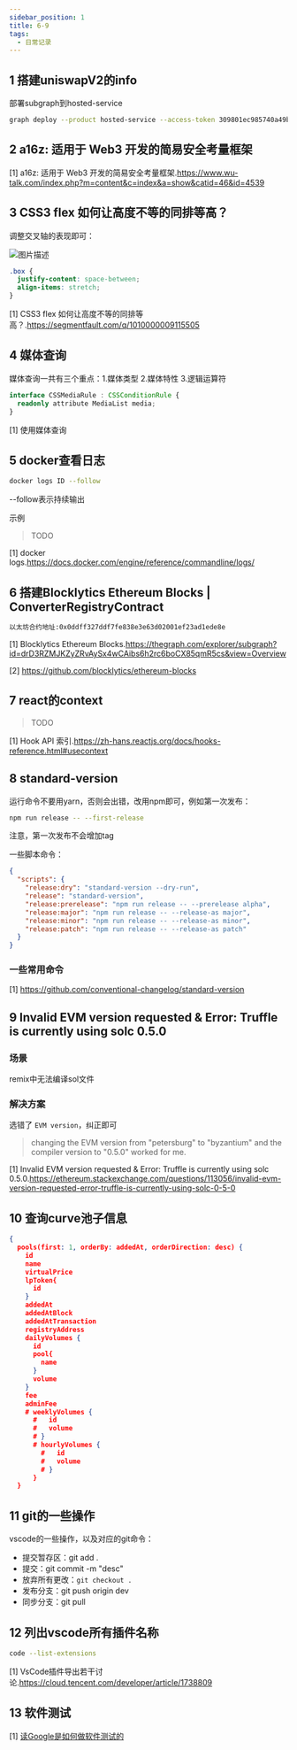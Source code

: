```yaml
---
sidebar_position: 1
title: 6-9
tags:
  - 日常记录
---
```


## 1 搭建uniswapV2的info

部署subgraph到hosted-service

```sh
graph deploy --product hosted-service --access-token 309801ec985740a49bcae7f6ddcdcbb4 --node https://api.thegraph.com/deploy/ --ipfs https://api.thegraph.com/ipfs/ ginlink/Ginlink99
```

## 2 a16z: 适用于 Web3 开发的简易安全考量框架

[1] a16z: 适用于 Web3 开发的简易安全考量框架.https://www.wu-talk.com/index.php?m=content&c=index&a=show&catid=46&id=4539

## 3 CSS3 flex 如何让高度不等的同排等高？

调整交叉轴的表现即可：

![图片描述](https://cdn.gincool.com/img/bVutFP.png)

```css
.box {
  justify-content: space-between;
  align-items: stretch;
}
```

[1] CSS3 flex 如何让高度不等的同排等高？.https://segmentfault.com/q/1010000009115505

## 4 媒体查询

媒体查询一共有三个重点：1.媒体类型 2.媒体特性 3.逻辑运算符

```ts
interface CSSMediaRule : CSSConditionRule {
  readonly attribute MediaList media;
}
```

[1] 使用媒体查询

## 5 docker查看日志

```sh
docker logs ID --follow
```

--follow表示持续输出

示例

> TODO

[1] docker logs.https://docs.docker.com/engine/reference/commandline/logs/

## 6 搭建Blocklytics Ethereum Blocks | ConverterRegistryContract

```sh
以太坊合约地址:0x0ddff327ddf7fe838e3e63d02001ef23ad1ede8e
```

[1] Blocklytics Ethereum Blocks.https://thegraph.com/explorer/subgraph?id=drD3RZMJKZyZRvAySx4wCAibs6h2rc6boCX85qmR5cs&view=Overview

[2] https://github.com/blocklytics/ethereum-blocks

## 7 react的context

> TODO

[1] Hook API 索引.https://zh-hans.reactjs.org/docs/hooks-reference.html#usecontext

## 8 standard-version

运行命令不要用yarn，否则会出错，改用npm即可，例如第一次发布：

```sh
npm run release -- --first-release
```

注意，第一次发布不会增加tag

一些脚本命令：

```json
{
  "scripts": {
    "release:dry": "standard-version --dry-run",
    "release": "standard-version",
    "release:prerelease": "npm run release -- --prerelease alpha",
    "release:major": "npm run release -- --release-as major",
    "release:minor": "npm run release -- --release-as minor",
    "release:patch": "npm run release -- --release-as patch"
  }
}
```

### 一些常用命令



[1] https://github.com/conventional-changelog/standard-version

## 9 Invalid EVM version requested & Error: Truffle is currently using solc 0.5.0

### 场景

remix中无法编译sol文件

### 解决方案

选错了 `EVM version`，纠正即可

> changing the EVM version from "petersburg" to "byzantium" and the compiler version to "0.5.0" worked for me.

[1] Invalid EVM version requested & Error: Truffle is currently using solc 0.5.0.https://ethereum.stackexchange.com/questions/113056/invalid-evm-version-requested-error-truffle-is-currently-using-solc-0-5-0

## 10 查询curve池子信息

```json
{
  pools(first: 1, orderBy: addedAt, orderDirection: desc) {
    id
    name
    virtualPrice
    lpToken{
      id
    }
    addedAt
    addedAtBlock
    addedAtTransaction
    registryAddress
    dailyVolumes {
      id
      pool{
        name
      }
      volume
    }
    fee
    adminFee
    # weeklyVolumes {
      #   id
      #   volume
      # }
      # hourlyVolumes {
        #   id
        #   volume
        # }
      }
  }
```

## 11 git的一些操作

vscode的一些操作，以及对应的git命令：

- 提交暂存区：git add .
- 提交：git commit -m "desc"
- 放弃所有更改：`git checkout .`
- 发布分支：git push origin dev
- 同步分支：git pull

## 12 列出vscode所有插件名称

```sh
code --list-extensions
```

[1] VsCode插件导出若干讨论.https://cloud.tencent.com/developer/article/1738809

## 13 软件测试

[1] [读Google是如何做软件测试的](https://zhuanlan.zhihu.com/p/43846016)

